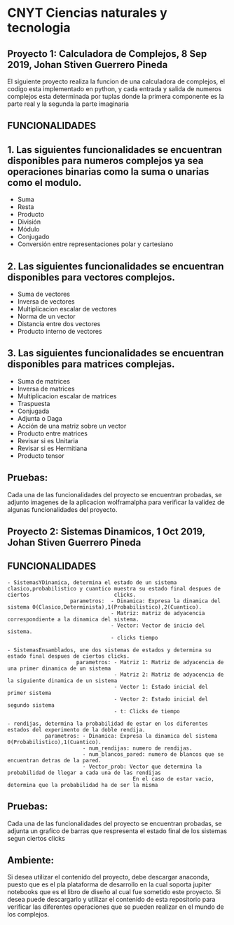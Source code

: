 # CNYT Ciencias naturales y tecnologia
## Proyecto 1: Calculadora de Complejos, 8 Sep 2019, Johan Stiven Guerrero Pineda

El siguiente proyecto realiza la funcion de una calculadora de complejos, el codigo esta implementado en python, y cada entrada y salida de numeros complejos esta determinada por tuplas donde la primera componente es la parte real y la segunda la parte imaginaria

## FUNCIONALIDADES
## 1. Las siguientes funcionalidades se encuentran disponibles para numeros complejos ya sea operaciones binarias como la suma  o unarias como el modulo.

- Suma
- Resta
- Producto
- División
- Módulo
- Conjugado
- Conversión entre representaciones polar y cartesiano

## 2. Las siguientes funcionalidades se encuentran disponibles para vectores complejos.
- Suma de vectores
- Inversa de vectores
- Multiplicacion escalar de vectores
- Norma de un vector
- Distancia entre dos vectores
- Producto interno de vectores

## 3. Las siguientes funcionalidades se encuentran disponibles para matrices complejas.
- Suma de matrices
- Inversa de matrices
- Multiplicacion escalar de matrices
- Traspuesta
- Conjugada
- Adjunta o Daga
- Acción de una matriz sobre un vector
- Producto entre matrices
- Revisar si es Unitaria
- Revisar si es Hermitiana
- Producto tensor

## Pruebas: 
Cada una de las funcionalidades del proyecto se encuentran probadas, se adjunto imagenes de la aplicacion wolframalpha para verificar la validez de algunas funcionalidades del proyecto.


## Proyecto 2: Sistemas Dinamicos, 1 Oct 2019, Johan Stiven Guerrero Pineda
## FUNCIONALIDADES
    - SistemasYDinamica, determina el estado de un sistema clasico,probabilistico y cuantico muestra su estado final despues de ciertos                           clicks.
                        parametros:  - Dinamica: Expresa la dinamica del sistema 0(Clasico,Determinista),1(Probabilistico),2(Cuantico).
                                     - Matriz: matriz de adyacencia correspondiente a la dinamica del sistema.
                                     - Vector: Vector de inicio del sistema.
                                     - clicks tiempo
                                     
    - SistemasEnsamblados, une dos sistemas de estados y determina su estado final despues de ciertos clicks.
                          parametros: - Matriz 1: Matriz de adyacencia de una primer dinamica de un sistema 
                                      - Matriz 2: Matriz de adyacencia de la siguiente dinamica de un sistema 
                                      - Vector 1: Estado inicial del primer sistema
                                      - Vector 2: Estado inicial del segundo sistema
                                      - t: Clicks de tiempo

    - rendijas, determina la probabilidad de estar en los diferentes estados del experimento de la doble rendija.
                parametros: - Dinamica: Expresa la dinamica del sistema 0(Probabilistico),1(Cuantico).
                            - num_rendijas: numero de rendijas.
                            - num_blancos_pared: numero de blancos que se encuentran detras de la pared.
                            - Vector_prob: Vector que determina la probabilidad de llegar a cada una de las rendijas
                                            En el caso de estar vacio, determina que la probabilidad ha de ser la misma

## Pruebas: 
Cada una de las funcionalidades del proyecto se encuentran probadas, se adjunta un grafico de barras que respresenta el estado final de los sistemas segun ciertos clicks

## Ambiente:
Si desea utilizar el contenido del proyecto, debe descargar anaconda, puesto que es el pla plataforma de desarrollo en la cual soporta jupiter notebooks que es el libro de diseño al cual fue sometido este proyecto. Si desea puede descargarlo y utilizar el contenido de esta repositorio para verificar las diferentes operaciones que se pueden realizar en el mundo de los complejos.

